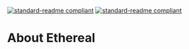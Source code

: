 [![standard-readme compliant](https://img.shields.io/badge/Return_To-Previous_Page-blueviolet.svg?style=flat-square?size=100)](./main.md) [![standard-readme compliant](https://img.shields.io/badge/Return_To-Wiki_Page-blueviolet.svg?style=flat-square?size=100)](../main.md)
# About Ethereal
